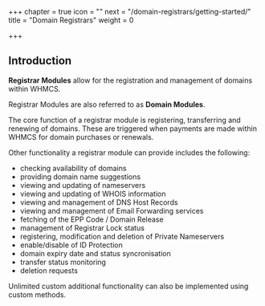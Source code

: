 +++
chapter = true
icon = "<i class='fa fa-globe fa-fw'></i>"
next = "/domain-registrars/getting-started/"
title = "Domain Registrars"
weight = 0

+++

## Introduction

**Registrar Modules** allow for the registration and management of domains within WHMCS.

Registrar Modules are also referred to as **Domain Modules**.

The core function of a registrar module is registering, transferring and renewing of domains. These are triggered when payments are made within WHMCS for domain purchases or renewals.

Other functionality a registrar module can provide includes the following:

* checking availability of domains
* providing domain name suggestions
* viewing and updating of nameservers
* viewing and updating of WHOIS information
* viewing and management of DNS Host Records
* viewing and management of Email Forwarding services
* fetching of the EPP Code / Domain Release
* management of Registrar Lock status
* registering, modification and deletion of Private Nameservers
* enable/disable of ID Protection
* domain expiry date and status syncronisation
* transfer status monitoring
* deletion requests

Unlimited custom additional functionality can also be implemented using custom methods.

